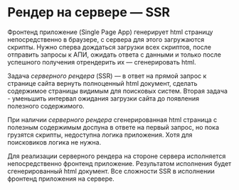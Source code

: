 # Рендер на сервере — SSR

Фронтенд приложение (Single Page App) генерирует html страницу непосредственно в браузере, с сервера для этого загружаются
скрипты. Нужно сперва дождаться загрузки всех скриптов, после отправить запросы к АПИ, ожидать ответа с данными и 
только после успешного получения отрендерить их — сгенерировать html. 

Задача *серверного рендера* (SSR) — в ответ на прямой запрос к странице сайта вернуть полноценный html документ, сделать 
содержимое страницы видимым для поисковых систем. Вторая задача - уменьшить интервал ожидания загрузки сайта до появления 
полезного содержимого. 

При наличии *серверного рендера* сгенерированная html страница с полезным содержимым доспуна в ответе на первый запрос, 
но пока грузятся скрипты, недоступна логика приложения. Хотя для поисковиков логика не нужна.

Для реализации серверного рендера на стороне сервера исполняется непосредственно фронтенд приложение. 
Результатом исполнения будет сгенерированный html документ. Все сложности SSR в исполнении фронтенд приложения на сервере.

